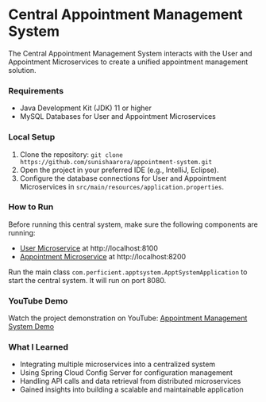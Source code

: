 # Central Appointment Management System

The Central Appointment Management System interacts with the User and Appointment Microservices to create a unified appointment management solution.

### Requirements
- Java Development Kit (JDK) 11 or higher
- MySQL Databases for User and Appointment Microservices

### Local Setup
1. Clone the repository: `git clone https://github.com/sunishaarora/appointment-system.git`
2. Open the project in your preferred IDE (e.g., IntelliJ, Eclipse).
3. Configure the database connections for User and Appointment Microservices in `src/main/resources/application.properties`.

### How to Run
Before running this central system, make sure the following components are running:
- [User Microservice](https://github.com/sunishaarora/appointment-system-user) at http://localhost:8100
- [Appointment Microservice](https://github.com/sunishaarora/appointment-system-appt) at http://localhost:8200

Run the main class `com.perficient.apptsystem.ApptSystemApplication` to start the central system. It will run on port 8080.

### YouTube Demo
Watch the project demonstration on YouTube: [Appointment Management System Demo](https://youtu.be/Yy6mHlTzyC8)

### What I Learned
- Integrating multiple microservices into a centralized system
- Using Spring Cloud Config Server for configuration management
- Handling API calls and data retrieval from distributed microservices
- Gained insights into building a scalable and maintainable application
